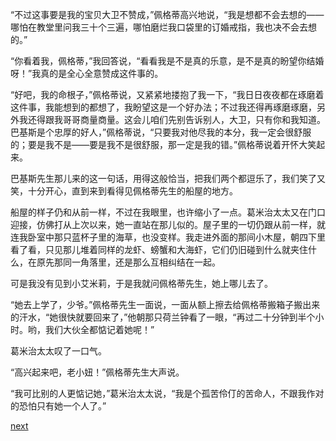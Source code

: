 
“不过这事要是我的宝贝大卫不赞成，”佩格蒂高兴地说，“我是想都不会去想的——哪怕在教堂里问我三十个三遍，哪怕磨烂我口袋里的订婚戒指，我也决不会去想的。”

“你看着我，佩格蒂，”我回答说，“看看我是不是真的乐意，是不是真的盼望你结婚呀！”我真的是全心全意赞成这件事的。

“好吧，我的命根子，”佩格蒂说，又紧紧地搂抱了我一下，“我日日夜夜都在琢磨着这件事，我能想到的都想了，我盼望这是一个好办法；不过我还得再琢磨琢磨，另外我还得跟我哥哥商量商量。这会儿咱们先别告诉别人，大卫，只有你和我知道。巴基斯是个忠厚的好人，”佩格蒂说，“只要我对他尽我的本分，我一定会很舒服的；要是我不是——要是我不是很舒服，那一定是我的错。”佩格蒂说着开怀大笑起来。

巴基斯先生那儿来的这一句话，用得这般恰当，把我们两个都逗乐了，我们笑了又笑，十分开心，直到来到看得见佩格蒂先生的船屋的地方。

船屋的样子仍和从前一样，不过在我眼里，也许缩小了一点。葛米治太太又在门口迎接，仿佛打从上次以来，她一直站在那儿似的。屋子里的一切仍跟从前一样，就连我卧室中那只蓝杯子里的海草，也没变样。我走进外面的那间小木屋，朝四下里看了看，只见那儿堆着同样的龙虾、螃蟹和大海虾，它们仍旧碰到什么就夹住什么，在原先那同一角落里，还是那么互相纠结在一起。

可是我没有见到小艾米莉，于是我就问佩格蒂先生，她上哪儿去了。

“她去上学了，少爷。”佩格蒂先生一面说，一面从额上擦去给佩格蒂搬箱子搬出来的汗水，“她很快就要回来了，”他朝那只荷兰钟看了一眼，“再过二十分钟到半个小时。哟，我们大伙全都惦记着她呢！”

葛米治太太叹了一口气。

“高兴起来吧，老小妞！”佩格蒂先生大声说。

“我可比别的人更惦记她，”葛米治太太说，“我是个孤苦伶仃的苦命人，不跟我作对的恐怕只有她一个人了。”

[next](page140.md)
